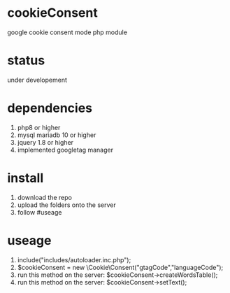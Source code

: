 # cookieConsent
google cookie consent mode php module

# status
under developement

# dependencies
1. php8 or higher
2. mysql mariadb 10 or higher
3. jquery 1.8 or higher
4. implemented googletag manager
# install
1. download the repo
2. upload the folders onto the server
3. follow #useage
# useage
1. include("includes/autoloader.inc.php");
2. $cookieConsent = new \Cookie\Consent("gtagCode","languageCode");
4. run this method on the server: $cookieConsent->createWordsTable(); 
5. run this method on the server: $cookieConsent->setText();
